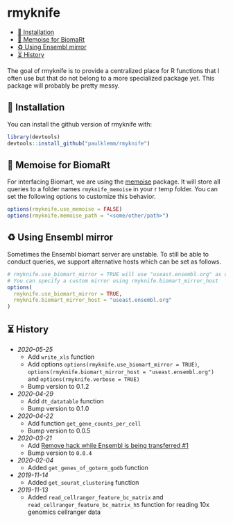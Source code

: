 # rmyknife

<!-- TOC depthFrom:2 -->

- [💾 Installation](#💾-installation)
- [🧠 Memoise for BiomaRt](#🧠-memoise-for-biomart)
- [♻️ Using Ensembl mirror](#♻️-using-ensembl-mirror)
- [⏳ History](#⏳-history)

<!-- /TOC -->

The goal of rmyknife is to provide a centralized place for R functions that I often use but that do not belong to a more specialized package yet.
This package will probably be pretty messy.

## 💾 Installation

You can install the github version of rmyknife with:

```r
library(devtools)
devtools::install_github("paulklemm/rmyknife")
```

## 🧠 Memoise for BiomaRt

For interfacing Biomart, we are using the [memoise](https://github.com/r-lib/memoise) package.
It will store all queries to a folder names `rmyknife_memoise` in your r temp folder.
You can set the following options to customize this behavior.

```r
options(rmyknife.use_memoise = FALSE)
options(rmyknife.memoise_path = "<some/other/path>")
```

## ♻️ Using Ensembl mirror

Sometimes the Ensembl biomart server are unstable.
To still be able to conduct queries, we support alternative hosts which can be set as follows.

```r
# rmyknife.use_biomart_mirror = TRUE will use "useast.ensembl.org" as default
# You can specify a custom mirror using rmyknife.biomart_mirror_host
options(
  rmyknife.use_biomart_mirror = TRUE,
  rmyknife.biomart_mirror_host = "useast.ensembl.org"
)

```

## ⏳ History

- *2020-05-25*
  - Add `write_xls` function
  - Add options `options(rmyknife.use_biomart_mirror = TRUE)`, `options(rmyknife.biomart_mirror_host = "useast.ensembl.org")` and `options(rmyknife.verbose = TRUE)`
  - Bump version to 0.1.2
- *2020-04-29*
  - Add `dt_datatable` function
  - Bump version to 0.1.0
- *2020-04-22*
  - Add function `get_gene_counts_per_cell`
  - Bump version to 0.0.5
- *2020-03-21*
  - Add [Remove hack while Ensembl is being transferred #1](https://github.com/paulklemm/rmyknife/issues/1)
  - Bump version to `0.0.4`
- *2020-02-04*
  - Added `get_genes_of_goterm_godb` function
- *2019-11-14*
  - Added `get_seurat_clustering` function
- *2019-11-13*
  - Added `read_cellranger_feature_bc_matrix` and `read_cellranger_feature_bc_matrix_h5` function for reading 10x genomics cellranger data
